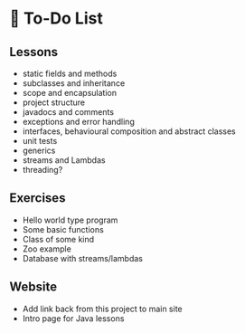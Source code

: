 # :bookmark_tabs: To-Do List

## Lessons
- static fields and methods
- subclasses and inheritance
- scope and encapsulation
- project structure
- javadocs and comments
- exceptions and error handling
- interfaces, behavioural composition and abstract classes
- unit tests
- generics
- streams and Lambdas
- threading?

## Exercises
- Hello world type program
- Some basic functions
- Class of some kind
- Zoo example
- Database with streams/lambdas

## Website
- Add link back from this project to main site
- Intro page for Java lessons